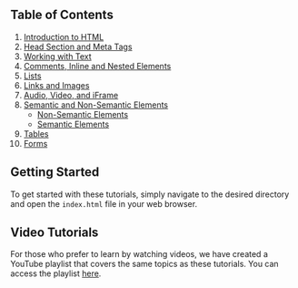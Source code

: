 ## Table of Contents

1. [Introduction to HTML](01_Intro_to_HTML/index.html)
2. [Head Section and Meta Tags](02_head_section_and_meta_tags/index.html)
3. [Working with Text](03_Working_With_Text/index.html)
4. [Comments, Inline and Nested Elements](04_comments_inline_and_nested_elements/index.html)
5. [Lists](05_list/index.html)
6. [Links and Images](06_links_and_images/index.html)
7. [Audio, Video, and iFrame](07_audo_video_and_iframe/index.html)
8. [Semantic and Non-Semantic Elements](08_semantic_and_non-semantic_elements/)
    - [Non-Semantic Elements](08_semantic_and_non-semantic_elements/non_semantic.html)
    - [Semantic Elements](08_semantic_and_non-semantic_elements/semantic.html)
9. [Tables](09_table/index.html)
10. [Forms](10_forms/index.html)

## Getting Started

To get started with these tutorials, simply navigate to the desired directory and open the `index.html` file in your web browser.

## Video Tutorials

For those who prefer to learn by watching videos, we have created a YouTube playlist that covers the same topics as these tutorials. You can access the playlist [here](https://www.youtube.com/playlist?list=PLc2gzXD0sfRSOmA8xXy84ZuCvESqYIXtm).